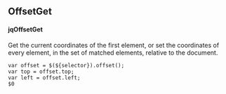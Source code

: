 ## OffsetGet
#### jqOffsetGet
Get the current coordinates of the first element, or set the coordinates of every element, in the set of matched elements, relative to the document.
```
var offset = $(${selector}).offset();
var top = offset.top;
var left = offset.left;
$0
```